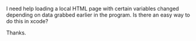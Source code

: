 
I need help loading a local HTML page with certain variables changed depending on data grabbed earlier in the program.  Is there an easy way to do this in xcode?

Thanks.

